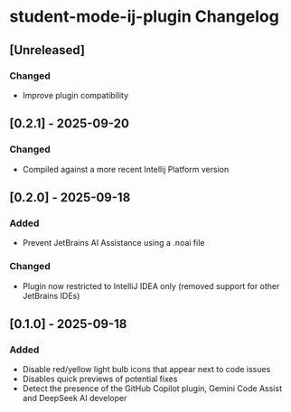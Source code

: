 <!-- Keep a Changelog guide -> https://keepachangelog.com -->

# student-mode-ij-plugin Changelog

## [Unreleased]
### Changed
- Improve plugin compatibility

## [0.2.1] - 2025-09-20
### Changed
- Compiled against a more recent Intellij Platform version

## [0.2.0] - 2025-09-18
### Added
- Prevent JetBrains AI Assistance using a .noai file

### Changed
- Plugin now restricted to IntelliJ IDEA only (removed support for other JetBrains IDEs)


## [0.1.0] - 2025-09-18
### Added
- Disable red/yellow light bulb icons that appear next to code issues
- Disables quick previews of potential fixes
- Detect the presence of the GitHub Copilot plugin, Gemini Code Assist and DeepSeek AI developer